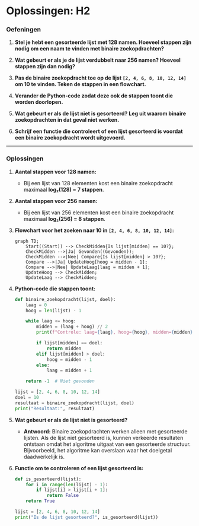 # Oplossingen: H2

### Oefeningen

1. **Stel je hebt een gesorteerde lijst met 128 namen. Hoeveel stappen zijn nodig om een naam te vinden met binaire zoekopdrachten?**

2. **Wat gebeurt er als je de lijst verdubbelt naar 256 namen? Hoeveel stappen zijn dan nodig?**

3. **Pas de binaire zoekopdracht toe op de lijst `[2, 4, 6, 8, 10, 12, 14]` om 10 te vinden. Teken de stappen in een flowchart.**

4. **Verander de Python-code zodat deze ook de stappen toont die worden doorlopen.**

5. **Wat gebeurt er als de lijst niet is gesorteerd? Leg uit waarom binaire zoekopdrachten in dat geval niet werken.**

6. **Schrijf een functie die controleert of een lijst gesorteerd is voordat een binaire zoekopdracht wordt uitgevoerd.**

---

### Oplossingen

1. **Aantal stappen voor 128 namen:**
   - Bij een lijst van 128 elementen kost een binaire zoekopdracht maximaal **log₂(128) = 7 stappen**.

2. **Aantal stappen voor 256 namen:**
   - Bij een lijst van 256 elementen kost een binaire zoekopdracht maximaal **log₂(256) = 8 stappen**.

3. **Flowchart voor het zoeken naar 10 in `[2, 4, 6, 8, 10, 12, 14]`:**

   ```mermaid
   graph TD;
       Start((Start)) --> CheckMidden{Is lijst[midden] == 10?};
       CheckMidden -->|Ja| Gevonden((Gevonden));
       CheckMidden -->|Nee| Compare{Is lijst[midden] > 10?};
       Compare -->|Ja| UpdateHoog[hoog = midden - 1];
       Compare -->|Nee| UpdateLaag[laag = midden + 1];
       UpdateHoog --> CheckMidden;
       UpdateLaag --> CheckMidden;
   ```

4. **Python-code die stappen toont:**
   ```python
   def binaire_zoekopdracht(lijst, doel):
       laag = 0
       hoog = len(lijst) - 1

       while laag <= hoog:
           midden = (laag + hoog) // 2
           print(f"Controle: laag={laag}, hoog={hoog}, midden={midden}, waarde={lijst[midden]}")

           if lijst[midden] == doel:
               return midden
           elif lijst[midden] > doel:
               hoog = midden - 1
           else:
               laag = midden + 1

       return -1  # Niet gevonden

   lijst = [2, 4, 6, 8, 10, 12, 14]
   doel = 10
   resultaat = binaire_zoekopdracht(lijst, doel)
   print("Resultaat:", resultaat)
   ```

5. **Wat gebeurt er als de lijst niet is gesorteerd?**
   - **Antwoord:** Binaire zoekopdrachten werken alleen met gesorteerde lijsten. Als de lijst niet gesorteerd is, kunnen verkeerde resultaten ontstaan omdat het algoritme uitgaat van een gesorteerde structuur. Bijvoorbeeld, het algoritme kan overslaan waar het doelgetal daadwerkelijk is.

6. **Functie om te controleren of een lijst gesorteerd is:**
   ```python
   def is_gesorteerd(lijst):
       for i in range(len(lijst) - 1):
           if lijst[i] > lijst[i + 1]:
               return False
       return True

   lijst = [2, 4, 6, 8, 10, 12, 14]
   print("Is de lijst gesorteerd?", is_gesorteerd(lijst))
   ```

